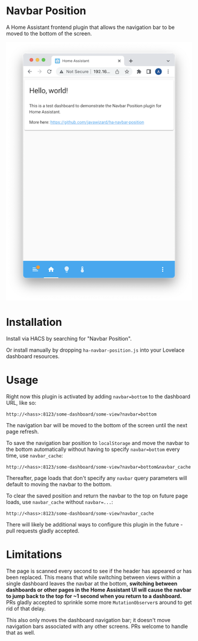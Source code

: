 # Navbar Position

A Home Assistant frontend plugin that allows the navigation bar to be moved to the bottom of the screen.

![screenshot](images/screenshot.png)

# Installation

Install via HACS by searching for "Navbar Position".

Or install manually by dropping `ha-navbar-position.js` into your Lovelace dashboard resources.

# Usage

Right now this plugin is activated by adding `navbar=bottom` to the dashboard URL, like so:

```
http://<hass>:8123/some-dashboard/some-view?navbar=bottom
```

The navigation bar will be moved to the bottom of the screen until the next page refresh.

To save the navigation bar position to `localStorage` and move the navbar to the bottom automatically without having to specify `navbar=bottom` every time, use `navbar_cache`:

```
http://<hass>:8123/some-dashboard/some-view?navbar=bottom&navbar_cache
```

Thereafter, page loads that don't specify any `navbar` query parameters will default to moving the navbar to the bottom.

To clear the saved position and return the navbar to the top on future page loads, use `navbar_cache` without `navbar=...`:

```
http://<hass>:8123/some-dashboard/some-view?navbar_cache
```

There will likely be additional ways to configure this plugin in the future - pull requests gladly accepted.

# Limitations

The page is scanned every second to see if the header has appeared or has been replaced. This means that while switching between views within a single dashboard leaves the navbar at the bottom, **switching between dashboards or other pages in the Home Assistant UI will cause the navbar to jump back to the top for ~1 second when you return to a dashboard.** PRs gladly accepted to sprinkle some more `MutationObserver`s around to get rid of that delay.

This also only moves the dashboard navigation bar; it doesn't move navigation bars associated with any other screens. PRs welcome to handle that as well.

